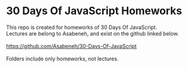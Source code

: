 # 30 Days Of JavaScript Homeworks

This repo is created for homeworks of 30 Days Of JavaScript. <br>
Lectures are belong to Asabeneh, and exist on the github linked below.<br>
<br>
https://github.com/Asabeneh/30-Days-Of-JavaScript
<br>
<br>
Folders include only homeworks, not lectures.
